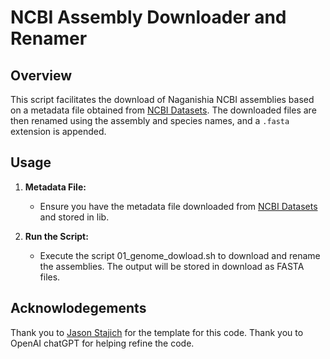 # NCBI Assembly Downloader and Renamer

## Overview

This script facilitates the download of Naganishia NCBI assemblies based on a metadata file obtained from [NCBI Datasets](https://www.ncbi.nlm.nih.gov/datasets/genome/?taxon=1851509). The downloaded files are then renamed using the assembly and species names, and a `.fasta` extension is appended.

## Usage

1. **Metadata File:**
   - Ensure you have the metadata file downloaded from [NCBI Datasets](https://www.ncbi.nlm.nih.gov/datasets/genome/?taxon=1851509) and stored in lib.

2. **Run the Script:**
   - Execute the script 01_genome_dowload.sh to download and rename the assemblies. The output will be stored in download as FASTA files. 

## Acknowlodegements

Thank you to [Jason Stajich](https://github.com/hyphaltip) for the template for this code. Thank you to OpenAI chatGPT for helping refine the code. 